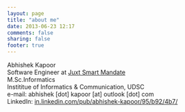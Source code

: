 ```yaml
---
layout: page
title: "about me"
date: 2013-06-23 12:17
comments: false
sharing: false
footer: true
---
```

Abhishek Kapoor  
Software Engineer at <a href="http://juxt-smartmandate.com/">Juxt Smart Mandate</a>  
M.Sc.Informatics  
Instititue of Informatics & Communication, UDSC  
e-mail: abhishek [dot] kapoor [at] outlook [dot] com  
LinkedIn: <a href='http://in.linkedin.com/pub/abhishek-kapoor/95/b92/4b7/' target='_blank'>in.linkedin.com/pub/abhishek-kapoor/95/b92/4b7/</a>

